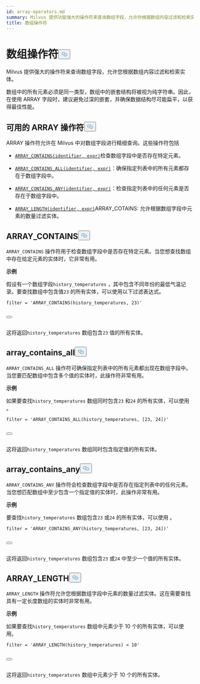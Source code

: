 ```yaml
---
id: array-operators.md
summary: Milvus 提供功能强大的操作符来查询数组字段，允许你根据数组内容过滤和检索实体。
title: 数组操作符
---
```

<h1 id="ARRAY-Operators​" class="common-anchor-header">数组操作符<button data-href="#ARRAY-Operators​" class="anchor-icon" translate="no">
      <svg translate="no"
        aria-hidden="true"
        focusable="false"
        height="20"
        version="1.1"
        viewBox="0 0 16 16"
        width="16"
      >
        <path
          fill="#0092E4"
          fill-rule="evenodd"
          d="M4 9h1v1H4c-1.5 0-3-1.69-3-3.5S2.55 3 4 3h4c1.45 0 3 1.69 3 3.5 0 1.41-.91 2.72-2 3.25V8.59c.58-.45 1-1.27 1-2.09C10 5.22 8.98 4 8 4H4c-.98 0-2 1.22-2 2.5S3 9 4 9zm9-3h-1v1h1c1 0 2 1.22 2 2.5S13.98 12 13 12H9c-.98 0-2-1.22-2-2.5 0-.83.42-1.64 1-2.09V6.25c-1.09.53-2 1.84-2 3.25C6 11.31 7.55 13 9 13h4c1.45 0 3-1.69 3-3.5S14.5 6 13 6z"
        ></path>
      </svg>
    </button></h1><p>Milvus 提供强大的操作符来查询数组字段，允许您根据数组内容过滤和检索实体。</p>
<div class="alert note">
<p>数组中的所有元素必须是同一类型，数组中的嵌套结构将被视为纯字符串。因此，在使用 ARRAY 字段时，建议避免过深的嵌套，并确保数据结构尽可能扁平，以获得最佳性能。</p>
</div>
<h2 id="Available-ARRAY-Operators​" class="common-anchor-header">可用的 ARRAY 操作符<button data-href="#Available-ARRAY-Operators​" class="anchor-icon" translate="no">
      <svg translate="no"
        aria-hidden="true"
        focusable="false"
        height="20"
        version="1.1"
        viewBox="0 0 16 16"
        width="16"
      >
        <path
          fill="#0092E4"
          fill-rule="evenodd"
          d="M4 9h1v1H4c-1.5 0-3-1.69-3-3.5S2.55 3 4 3h4c1.45 0 3 1.69 3 3.5 0 1.41-.91 2.72-2 3.25V8.59c.58-.45 1-1.27 1-2.09C10 5.22 8.98 4 8 4H4c-.98 0-2 1.22-2 2.5S3 9 4 9zm9-3h-1v1h1c1 0 2 1.22 2 2.5S13.98 12 13 12H9c-.98 0-2-1.22-2-2.5 0-.83.42-1.64 1-2.09V6.25c-1.09.53-2 1.84-2 3.25C6 11.31 7.55 13 9 13h4c1.45 0 3-1.69 3-3.5S14.5 6 13 6z"
        ></path>
      </svg>
    </button></h2><p>ARRAY 操作符允许在 Milvus 中对数组字段进行精细查询。这些操作符包括</p>
<ul>
<li><p><a href="#ARRAY_CONTAINS"><code translate="no">ARRAY_CONTAINS(identifier, expr)</code></a>检查数组字段中是否存在特定元素。</p></li>
<li><p><a href="#ARRAY_CONTAINS_ALL"><code translate="no">ARRAY_CONTAINS_ALL(identifier, expr)</code></a>：确保指定列表中的所有元素都存在于数组字段中。</p></li>
<li><p><a href="#ARRAY_CONTAINS_ANY"><code translate="no">ARRAY_CONTAINS_ANY(identifier, expr)</code></a>：检查指定列表中的任何元素是否存在于数组字段中。</p></li>
<li><p><a href="#ARRAY_LENGTH"><code translate="no">ARRAY_LENGTH(identifier, expr)</code></a>ARRAY_COTAINS: 允许根据数组字段中元素的数量过滤实体。</p></li>
</ul>
<h2 id="ARRAYCONTAINS​" class="common-anchor-header">ARRAY_CONTAINS<button data-href="#ARRAYCONTAINS​" class="anchor-icon" translate="no">
      <svg translate="no"
        aria-hidden="true"
        focusable="false"
        height="20"
        version="1.1"
        viewBox="0 0 16 16"
        width="16"
      >
        <path
          fill="#0092E4"
          fill-rule="evenodd"
          d="M4 9h1v1H4c-1.5 0-3-1.69-3-3.5S2.55 3 4 3h4c1.45 0 3 1.69 3 3.5 0 1.41-.91 2.72-2 3.25V8.59c.58-.45 1-1.27 1-2.09C10 5.22 8.98 4 8 4H4c-.98 0-2 1.22-2 2.5S3 9 4 9zm9-3h-1v1h1c1 0 2 1.22 2 2.5S13.98 12 13 12H9c-.98 0-2-1.22-2-2.5 0-.83.42-1.64 1-2.09V6.25c-1.09.53-2 1.84-2 3.25C6 11.31 7.55 13 9 13h4c1.45 0 3-1.69 3-3.5S14.5 6 13 6z"
        ></path>
      </svg>
    </button></h2><p><code translate="no">ARRAY_CONTAINS</code> 操作符用于检查数组字段中是否存在特定元素。当您想查找数组中存在给定元素的实体时，它非常有用。</p>
<p><strong>示例</strong></p>
<p>假设有一个数组字段<code translate="no">history_temperatures</code> ，其中包含不同年份的最低气温记录。要查找数组中包含值<code translate="no">23</code> 的所有实体，可以使用以下过滤表达式。</p>
<pre><code translate="no" class="language-python"><span class="hljs-built_in">filter</span> = <span class="hljs-string">&#x27;ARRAY_CONTAINS(history_temperatures, 23)&#x27;</span>​

<button class="copy-code-btn"></button></code></pre>
<p>这将返回<code translate="no">history_temperatures</code> 数组包含<code translate="no">23</code> 值的所有实体。</p>
<h2 id="ARRAYCONTAINSALL​" class="common-anchor-header">array_contains_all<button data-href="#ARRAYCONTAINSALL​" class="anchor-icon" translate="no">
      <svg translate="no"
        aria-hidden="true"
        focusable="false"
        height="20"
        version="1.1"
        viewBox="0 0 16 16"
        width="16"
      >
        <path
          fill="#0092E4"
          fill-rule="evenodd"
          d="M4 9h1v1H4c-1.5 0-3-1.69-3-3.5S2.55 3 4 3h4c1.45 0 3 1.69 3 3.5 0 1.41-.91 2.72-2 3.25V8.59c.58-.45 1-1.27 1-2.09C10 5.22 8.98 4 8 4H4c-.98 0-2 1.22-2 2.5S3 9 4 9zm9-3h-1v1h1c1 0 2 1.22 2 2.5S13.98 12 13 12H9c-.98 0-2-1.22-2-2.5 0-.83.42-1.64 1-2.09V6.25c-1.09.53-2 1.84-2 3.25C6 11.31 7.55 13 9 13h4c1.45 0 3-1.69 3-3.5S14.5 6 13 6z"
        ></path>
      </svg>
    </button></h2><p><code translate="no">ARRAY_CONTAINS_ALL</code> 操作符可确保指定列表中的所有元素都出现在数组字段中。当您要匹配数组中包含多个值的实体时，此操作符非常有用。</p>
<p><strong>示例</strong></p>
<p>如果要查找<code translate="no">history_temperatures</code> 数组同时包含<code translate="no">23</code> 和<code translate="no">24</code> 的所有实体，可以使用 。</p>
<pre><code translate="no" class="language-python"><span class="hljs-built_in">filter</span> = <span class="hljs-string">&#x27;ARRAY_CONTAINS_ALL(history_temperatures, [23, 24])&#x27;</span>​

<button class="copy-code-btn"></button></code></pre>
<p>这将返回<code translate="no">history_temperatures</code> 数组同时包含指定值的所有实体。</p>
<h2 id="ARRAYCONTAINSANY​" class="common-anchor-header">array_contains_any<button data-href="#ARRAYCONTAINSANY​" class="anchor-icon" translate="no">
      <svg translate="no"
        aria-hidden="true"
        focusable="false"
        height="20"
        version="1.1"
        viewBox="0 0 16 16"
        width="16"
      >
        <path
          fill="#0092E4"
          fill-rule="evenodd"
          d="M4 9h1v1H4c-1.5 0-3-1.69-3-3.5S2.55 3 4 3h4c1.45 0 3 1.69 3 3.5 0 1.41-.91 2.72-2 3.25V8.59c.58-.45 1-1.27 1-2.09C10 5.22 8.98 4 8 4H4c-.98 0-2 1.22-2 2.5S3 9 4 9zm9-3h-1v1h1c1 0 2 1.22 2 2.5S13.98 12 13 12H9c-.98 0-2-1.22-2-2.5 0-.83.42-1.64 1-2.09V6.25c-1.09.53-2 1.84-2 3.25C6 11.31 7.55 13 9 13h4c1.45 0 3-1.69 3-3.5S14.5 6 13 6z"
        ></path>
      </svg>
    </button></h2><p><code translate="no">ARRAY_CONTAINS_ANY</code> 操作符会检查数组字段中是否存在指定列表中的任何元素。当您想匹配数组中至少包含一个指定值的实体时，此操作非常有用。</p>
<p><strong>示例</strong></p>
<p>要查找<code translate="no">history_temperatures</code> 数组包含<code translate="no">23</code> 或<code translate="no">24</code> 的所有实体，可以使用 。</p>
<pre><code translate="no" class="language-python"><span class="hljs-built_in">filter</span> = <span class="hljs-string">&#x27;ARRAY_CONTAINS_ANY(history_temperatures, [23, 24])&#x27;</span>​

<button class="copy-code-btn"></button></code></pre>
<p>这将返回<code translate="no">history_temperatures</code> 数组包含<code translate="no">23</code> 或<code translate="no">24</code> 中至少一个值的所有实体。</p>
<h2 id="ARRAYLENGTH​" class="common-anchor-header">ARRAY_LENGTH<button data-href="#ARRAYLENGTH​" class="anchor-icon" translate="no">
      <svg translate="no"
        aria-hidden="true"
        focusable="false"
        height="20"
        version="1.1"
        viewBox="0 0 16 16"
        width="16"
      >
        <path
          fill="#0092E4"
          fill-rule="evenodd"
          d="M4 9h1v1H4c-1.5 0-3-1.69-3-3.5S2.55 3 4 3h4c1.45 0 3 1.69 3 3.5 0 1.41-.91 2.72-2 3.25V8.59c.58-.45 1-1.27 1-2.09C10 5.22 8.98 4 8 4H4c-.98 0-2 1.22-2 2.5S3 9 4 9zm9-3h-1v1h1c1 0 2 1.22 2 2.5S13.98 12 13 12H9c-.98 0-2-1.22-2-2.5 0-.83.42-1.64 1-2.09V6.25c-1.09.53-2 1.84-2 3.25C6 11.31 7.55 13 9 13h4c1.45 0 3-1.69 3-3.5S14.5 6 13 6z"
        ></path>
      </svg>
    </button></h2><p><code translate="no">ARRAY_LENGTH</code> 操作符允许您根据数组字段中元素的数量过滤实体。这在需要查找具有一定长度数组的实体时非常有用。</p>
<p><strong>示例</strong></p>
<p>如果要查找<code translate="no">history_temperatures</code> 数组中元素少于 10 个的所有实体，可以使用。</p>
<pre><code translate="no" class="language-python"><span class="hljs-built_in">filter</span> = <span class="hljs-string">&#x27;ARRAY_LENGTH(history_temperatures) &lt; 10&#x27;</span>​

<button class="copy-code-btn"></button></code></pre>
<p>这将返回<code translate="no">history_temperatures</code> 数组中元素少于 10 个的所有实体。</p>
